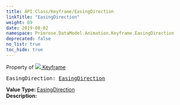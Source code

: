 ```yaml
---
title: API:Class/Keyframe/EasingDirection
linkTitle: "EasingDirection"
weight: 69
date: 2019-08-02
namespace: Primrose.DataModel.Animation.Keyframe.EasingDirection
deprecated: false
no_list: true
toc_hide: true
---
```

Property of <a href="/docs/api-reference/Class/Keyframe"><img src="/icons/silk/film.png"/>&nbsp;Keyframe</a>
<pre class="method-declaration">
EasingDirection: <a class="type" href="/docs/api-reference/Enum/EasingDirection">EasingDirection</a></pre>
<b>Value Type: </b>
<a class="type" href="/docs/api-reference/Enum/EasingDirection">EasingDirection</a>
<br/>
<b>Description: </b>